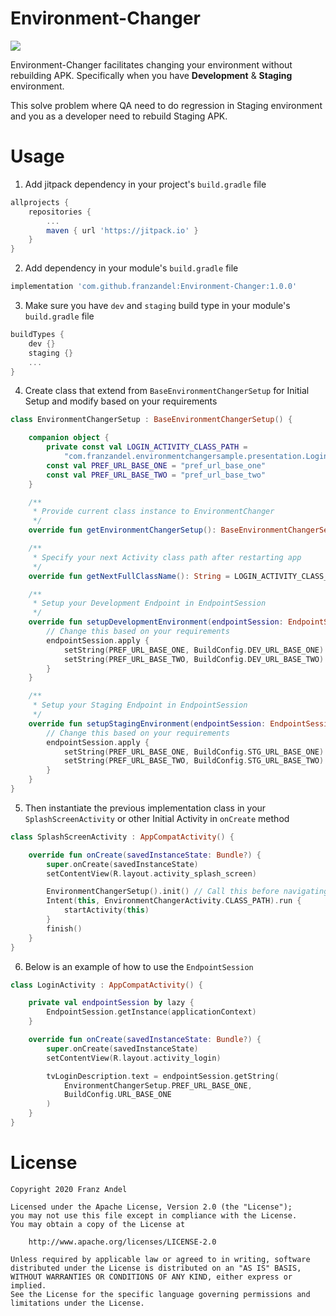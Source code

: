 # Environment-Changer
[![](https://jitpack.io/v/franzandel/Environment-Changer.svg)](https://jitpack.io/#franzandel/Environment-Changer)

Environment-Changer facilitates changing your environment without rebuilding APK. Specifically when you have **Development** & **Staging** environment.

This solve problem where QA need to do regression in Staging environment and you as a developer need to rebuild Staging APK.

# Usage

1. Add jitpack dependency in your project's `build.gradle` file

```groovy
allprojects {
    repositories {
        ...
        maven { url 'https://jitpack.io' }
    }
}
```

2. Add dependency in your module's `build.gradle` file

```groovy
implementation 'com.github.franzandel:Environment-Changer:1.0.0'
```

3. Make sure you have `dev` and `staging` build type in your module's `build.gradle` file

```groovy
buildTypes {
    dev {}
    staging {}
    ...
}
```

4. Create class that extend from `BaseEnvironmentChangerSetup` for Initial Setup and modify based on your requirements

```kotlin
class EnvironmentChangerSetup : BaseEnvironmentChangerSetup() {

    companion object {
        private const val LOGIN_ACTIVITY_CLASS_PATH =
            "com.franzandel.environmentchangersample.presentation.LoginActivity"
        const val PREF_URL_BASE_ONE = "pref_url_base_one"
        const val PREF_URL_BASE_TWO = "pref_url_base_two"
    }

    /**
     * Provide current class instance to EnvironmentChanger
     */
    override fun getEnvironmentChangerSetup(): BaseEnvironmentChangerSetup = this

    /**
     * Specify your next Activity class path after restarting app
     */
    override fun getNextFullClassName(): String = LOGIN_ACTIVITY_CLASS_PATH

    /**
     * Setup your Development Endpoint in EndpointSession
     */
    override fun setupDevelopmentEnvironment(endpointSession: EndpointSession) {
        // Change this based on your requirements
        endpointSession.apply {
            setString(PREF_URL_BASE_ONE, BuildConfig.DEV_URL_BASE_ONE)
            setString(PREF_URL_BASE_TWO, BuildConfig.DEV_URL_BASE_TWO)
        }
    }

    /**
     * Setup your Staging Endpoint in EndpointSession
     */
    override fun setupStagingEnvironment(endpointSession: EndpointSession) {
        // Change this based on your requirements
        endpointSession.apply {
            setString(PREF_URL_BASE_ONE, BuildConfig.STG_URL_BASE_ONE)
            setString(PREF_URL_BASE_TWO, BuildConfig.STG_URL_BASE_TWO)
        }
    }
}
```

5. Then instantiate the previous implementation class in your `SplashScreenActivity` or other Initial Activity in `onCreate` method
```kotlin
class SplashScreenActivity : AppCompatActivity() {

    override fun onCreate(savedInstanceState: Bundle?) {
        super.onCreate(savedInstanceState)
        setContentView(R.layout.activity_splash_screen)

        EnvironmentChangerSetup().init() // Call this before navigating to Environment Changer
        Intent(this, EnvironmentChangerActivity.CLASS_PATH).run {
            startActivity(this)
        }
        finish()
    }
}
```

6. Below is an example of how to use the `EndpointSession`
```kotlin
class LoginActivity : AppCompatActivity() {

    private val endpointSession by lazy {
        EndpointSession.getInstance(applicationContext)
    }

    override fun onCreate(savedInstanceState: Bundle?) {
        super.onCreate(savedInstanceState)
        setContentView(R.layout.activity_login)

        tvLoginDescription.text = endpointSession.getString(
            EnvironmentChangerSetup.PREF_URL_BASE_ONE,
            BuildConfig.URL_BASE_ONE
        )
    }
}
```

# License
```
Copyright 2020 Franz Andel

Licensed under the Apache License, Version 2.0 (the "License");
you may not use this file except in compliance with the License.
You may obtain a copy of the License at

    http://www.apache.org/licenses/LICENSE-2.0

Unless required by applicable law or agreed to in writing, software
distributed under the License is distributed on an "AS IS" BASIS,
WITHOUT WARRANTIES OR CONDITIONS OF ANY KIND, either express or implied.
See the License for the specific language governing permissions and
limitations under the License.
```
